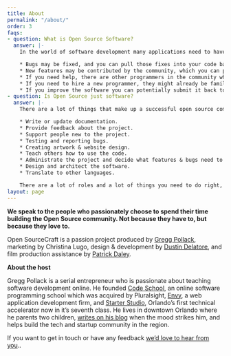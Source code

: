```yaml
---
title: About
permalink: "/about/"
order: 3
faqs:
- question: What is Open Source Software?
  answer: |-
    In the world of software development many applications need to have the same features. For example, you may need to build a store to sell your widgets. Thankfully, you don’t need to hire a coder to program a store from scratch. Many developers have been kind enough to post their store code online, and you can just choose to use theirs. Aside from saving development costs, there are lots of benefits to using shared code:

    * Bugs may be fixed, and you can pull those fixes into your code base.
    * New features may be contributed by the community, which you can pick up and use.
    * If you need help, there are other programmers in the community whom you can ask.
    * If you need to hire a new programmer, they might already be familiar with the open source code.
    * If you improve the software you can potentially submit it back to the main codebase and everyone gets to benefit from your change. No you don’t get paid for this, but you do get to feel like a responsible person.
- question: Is Open Source just software?
  answer: |-
    There are a lot of things that make up a successful open source community, and it’s not just about sharing code. Aside from sharing code a successful open source community needs people who:

    * Write or update documentation.
    * Provide feedback about the project.
    * Support people new to the project.
    * Testing and reporting bugs.
    * Creating artwork & website design.
    * Teach others how to use the code.
    * Administrate the project and decide what features & bugs need to be worked on.
    * Design and architect the software.
    * Translate to other languages.

    There are a lot of roles and a lot of things you need to do right, which is why spending your free time building open source can be a thankless job. There are a lot of people who play various roles for no other reason than their passion for helping people.
layout: page
---
```


**We speak to the people who passionately choose to spend their time building the Open Source community.  Not because they have to, but because they love to.**

Open SourceCraft is a passion project produced by [Gregg Pollack](https://www.greggpollack.com), marketing by Christina Lugo, design & development by [Dustin Delatore](https://whosdustin.com), and film production assistance by [Patrick Daley](http://www.truetransient.com/).

**About the host**

Gregg Pollack is a serial entrepreneur who is passionate about teaching software development online.  He founded [Code School](http://codeschool.com), an online software programming school which was acquired by Pluralsight, [Envy](https://madewithenvy.com/), a web application development firm, and [Starter Studio](http://starterstudio.com), Orlando’s first technical accelerator now in it’s seventh class.  He lives in downtown Orlando where he parents two children, [writes on his blog](https://www.greggpollack.com) when the mood strikes him, and helps build the tech and startup community in the region.

If you want to get in touch or have any feedback [we’d love to hear from you](http://codepop.com/open-sourcecraft/feedback/)..
